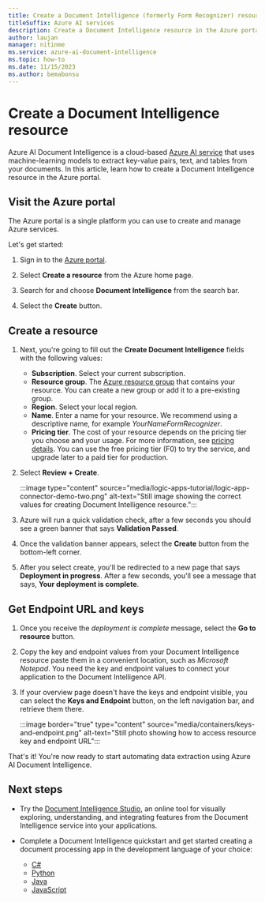 ```yaml
---
title: Create a Document Intelligence (formerly Form Recognizer) resource
titleSuffix: Azure AI services
description: Create a Document Intelligence resource in the Azure portal
author: laujan
manager: nitinme
ms.service: azure-ai-document-intelligence
ms.topic: how-to
ms.date: 11/15/2023
ms.author: bemabonsu
---
```



# Create a Document Intelligence resource

Azure AI Document Intelligence is a cloud-based [Azure AI service](../../ai-services/index.yml) that uses machine-learning models to extract key-value pairs, text, and tables from your documents. In this article, learn how to create a Document Intelligence resource in the Azure portal.

## Visit the Azure portal

The Azure portal is a single platform you can use to create and manage Azure services.

Let's get started:

1. Sign in to the [Azure portal](https://portal.azure.com).

1. Select **Create a resource** from the Azure home page.

1. Search for and choose **Document Intelligence** from the search bar.

1. Select the **Create** button.

## Create a resource

1. Next, you're going to fill out the **Create Document Intelligence** fields with the following values:

    * **Subscription**. Select your current subscription.
    * **Resource group**. The [Azure resource group](/azure/cloud-adoption-framework/govern/resource-consistency/resource-access-management#what-is-an-azure-resource-group) that contains your resource. You can create a new group or add it to a pre-existing group.
    * **Region**. Select your local region.
    * **Name**. Enter a name for your resource. We recommend using a descriptive name, for example *YourNameFormRecognizer*.
    * **Pricing tier**. The cost of your resource depends on the pricing tier you choose and your usage. For more information, see [pricing details](https://azure.microsoft.com/pricing/details/cognitive-services/). You can use the free pricing tier (F0) to try the service, and upgrade later to a paid tier for production.

1. Select **Review + Create**.

    :::image type="content" source="media/logic-apps-tutorial/logic-app-connector-demo-two.png" alt-text="Still image showing the correct values for creating Document Intelligence resource.":::

1. Azure will run a quick validation check, after a few seconds you should see a green banner that says **Validation Passed**.

1. Once the validation banner appears, select the **Create** button from the bottom-left corner.

1. After you select create, you'll be redirected to a new page that says **Deployment in progress**. After a few seconds, you'll see a message that says, **Your deployment is complete**.

## Get Endpoint URL and keys

1. Once you receive the *deployment is complete* message, select the **Go to resource** button.

1. Copy the key and endpoint values from your Document Intelligence resource paste them in a convenient location, such as *Microsoft Notepad*. You need the key and endpoint values to connect your application to the Document Intelligence API.

1. If your overview page doesn't have the keys and endpoint visible, you can select the **Keys and Endpoint** button, on the left navigation bar, and retrieve them there.

    :::image border="true" type="content" source="media/containers/keys-and-endpoint.png" alt-text="Still photo showing how to access resource key and endpoint URL":::

That's it! You're now ready to start automating data extraction using Azure AI Document Intelligence.

## Next steps

* Try the [Document Intelligence Studio](concept-document-intelligence-studio.md), an online tool for visually exploring, understanding, and integrating features from the Document Intelligence service into your applications.

* Complete a Document Intelligence quickstart and get started creating a document processing app in the development language of your choice:

  * [C#](quickstarts/get-started-sdks-rest-api.md?view=doc-intel-3.0.0&preserve-view=true)
  * [Python](quickstarts/get-started-sdks-rest-api.md?view=doc-intel-3.0.0&preserve-view=true)
  * [Java](quickstarts/get-started-sdks-rest-api.md?view=doc-intel-3.0.0&preserve-view=true)
  * [JavaScript](quickstarts/get-started-sdks-rest-api.md?view=doc-intel-3.0.0&preserve-view=true)

